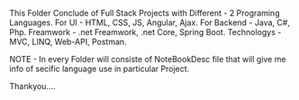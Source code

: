 This Folder Conclude of Full Stack Projects with Different - 2 Programing Languages.
For UI - HTML, CSS, JS, Angular, Ajax.
For Backend - Java, C#, Php.
Freamwork - .net Freamwork, .net Core, Spring Boot.
Technologys - MVC, LINQ, Web-API, Postman.


NOTE - In every Folder will consiste of NoteBookDesc file that will give me info of secific language use in particular Project.

Thankyou....
